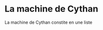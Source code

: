 
# La machine de Cythan

La machine de Cythan constite en une liste  
<!--stackedit_data:
eyJoaXN0b3J5IjpbODA0NzgzNDcyXX0=
-->